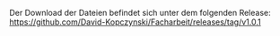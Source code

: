Der Download der Dateien befindet sich unter dem folgenden Release: 
https://github.com/David-Kopczynski/Facharbeit/releases/tag/v1.0.1